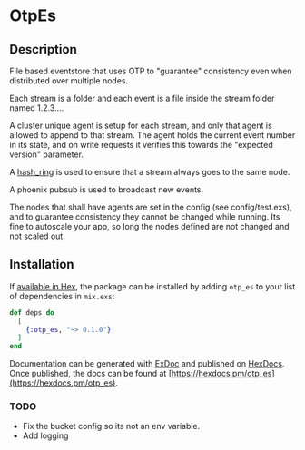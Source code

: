 # OtpEs

## Description
File based eventstore that uses OTP to "guarantee" consistency even
when distributed over multiple nodes.

Each stream is a folder and each event is a file inside the stream folder
named 1.2.3....

A cluster unique agent is setup for each stream, and only that agent
is allowed to append to that stream.  The agent holds the current event number in its
state, and on write requests it verifies this towards the "expected version" parameter.

A [hash_ring](https://github.com/discord/ex_hash_ring) is used to ensure that a
stream always goes to the same node.

A phoenix pubsub is used to broadcast new events.

The nodes that shall have agents are set in the config (see config/test.exs), and to guarantee consistency they
cannot be changed while running.   Its fine to autoscale your app, so long the nodes 
defined are not changed and not scaled out.

## Installation

If [available in Hex](https://hex.pm/docs/publish), the package can be installed
by adding `otp_es` to your list of dependencies in `mix.exs`:

```elixir
def deps do
  [
    {:otp_es, "~> 0.1.0"}
  ]
end
```

Documentation can be generated with [ExDoc](https://github.com/elixir-lang/ex_doc)
and published on [HexDocs](https://hexdocs.pm). Once published, the docs can
be found at [https://hexdocs.pm/otp_es](https://hexdocs.pm/otp_es).


### TODO
- Fix the bucket config so its not an env variable.
- Add logging

